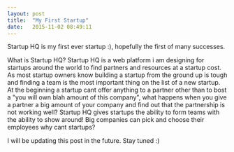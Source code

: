 ```yaml
---
layout: post
title:  "My First Startup"
date:   2015-11-02 08:49:11
---
```



Startup HQ is my first ever startup :), hopefully the first of many successes.
<!--break-->
 What is Startup HQ? Startup HQ is a web platform i am designing for startups around the world to find partners and resources at a startup cost. As most startup owners know building a startup from the ground up is tough and finding a team is the most important thing on the list of a new startup. At the beginning a startup cant offer anything to a partner other than to bost a "you will own blah amount of this company", what happens when you give a partner a big amount of your company and find out that the partnership is not working well? Startup HQ gives startups the ability to form teams with the ability to show around! Big companies can pick and choose their employees why cant startups?

I will be updating this post in the future. Stay tuned :)
